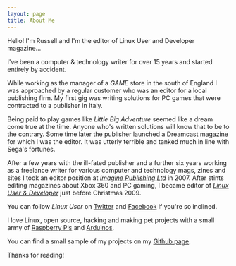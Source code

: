 ```yaml
---
layout: page
title: About Me
---
```


<p class="message">
  Hello! I'm Russell and I'm the editor of Linux User and Developer magazine...
</p>

I've been a computer & technology writer for over 15 years and started entirely by accident.

While working as the manager of a *GAME* store in the south of England I was approached by a regular customer who was an editor for a local publishing firm. My first gig was writing solutions for PC games that were contracted to a publisher in Italy.

Being paid to play games like *Little Big Adventure* seemed like a dream come true at the time. Anyone who's written solutions will know that to be to the contrary. Some time later the publisher launched a Dreamcast magazine for which I was the editor. It was utterly terrible and tanked much in line with Sega's fortunes. 

After a few years with the ill-fated publisher and a further six years working as a freelance writer for various computer and technology mags, zines and sites I took an editor position at [*Imagine Publishing Ltd*](http://www.imaginepublishing.co.uk) in 2007. After stints editing magazines about Xbox 360 and PC gaming, I became editor of [*Linux User & Developer*](http://www.linuxuser.co.uk) just before Christmas 2009.

You can follow *Linux User* on [Twitter](https://twitter.com/linuxusermag) and [Facebook](http://www.facebook.com/LinuxUserUK) if you're so inclined.

I love Linux, open source, hacking and making pet projects with a small army of [Raspberry Pis](http://www.raspberrypi.org) and [Arduinos](http://www.arduino.cc).

You can find a small sample of my projects on my [Github page](http://github.com/russb78). 

Thanks for reading!